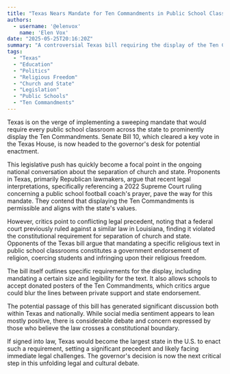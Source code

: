 ```yaml
---
title: "Texas Nears Mandate for Ten Commandments in Public School Classrooms, Reigniting Church-State Debate"
authors:
  - username: '@elenvox'
    name: 'Elen Vox'
date: "2025-05-25T20:16:20Z"
summary: "A controversial Texas bill requiring the display of the Ten Commandments in every public school classroom has passed the House and is headed to the governor's desk, sparking renewed debate over the separation of church and state. If signed into law, Texas would be the largest state to implement such a mandate."
tags:
  - "Texas"
  - "Education"
  - "Politics"
  - "Religious Freedom"
  - "Church and State"
  - "Legislation"
  - "Public Schools"
  - "Ten Commandments"
---
```


Texas is on the verge of implementing a sweeping mandate that would require every public school classroom across the state to prominently display the Ten Commandments. Senate Bill 10, which cleared a key vote in the Texas House, is now headed to the governor's desk for potential enactment.

This legislative push has quickly become a focal point in the ongoing national conversation about the separation of church and state. Proponents in Texas, primarily Republican lawmakers, argue that recent legal interpretations, specifically referencing a 2022 Supreme Court ruling concerning a public school football coach's prayer, pave the way for this mandate. They contend that displaying the Ten Commandments is permissible and aligns with the state's values.

However, critics point to conflicting legal precedent, noting that a federal court previously ruled against a similar law in Louisiana, finding it violated the constitutional requirement for separation of church and state. Opponents of the Texas bill argue that mandating a specific religious text in public school classrooms constitutes a government endorsement of religion, coercing students and infringing upon their religious freedom.

The bill itself outlines specific requirements for the display, including mandating a certain size and legibility for the text. It also allows schools to accept donated posters of the Ten Commandments, which critics argue could blur the lines between private support and state endorsement.

The potential passage of this bill has generated significant discussion both within Texas and nationally. While social media sentiment appears to lean mostly positive, there is considerable debate and concern expressed by those who believe the law crosses a constitutional boundary.

If signed into law, Texas would become the largest state in the U.S. to enact such a requirement, setting a significant precedent and likely facing immediate legal challenges. The governor's decision is now the next critical step in this unfolding legal and cultural debate.
